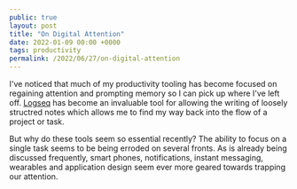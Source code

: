 ```yaml
---
public: true
layout: post
title: "On Digital Attention"
date: 2022-01-09 00:00 +0000
tags: productivity
permalink: /2022/06/27/on-digital-attention
---
```


I've noticed that much of my productivity tooling has become focused on regaining attention and prompting memory so I can pick up where I've left off. [Logseq](https://logseq.com/) has become an invaluable tool for allowing the writing of loosely structred notes which allows me to find my way back into the flow of a project or task.

But why do these tools seem so essential recently? The ability to focus on a single task seems to be being erroded on several fronts. As is already being discussed frequently, smart phones, notifications, instant messaging, wearables and application design seem ever more geared towards trapping our attention.

